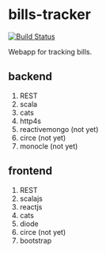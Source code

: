 # bills-tracker
[![Build Status](https://travis-ci.org/oen9/bills-tracker.svg?branch=master)](https://travis-ci.org/oen9/bills-tracker)

Webapp for tracking bills.

## backend
1. REST
1. scala
1. cats
1. http4s
1. reactivemongo (not yet)
1. circe (not yet)
1. monocle (not yet)

## frontend
1. REST
1. scalajs
1. reactjs
1. cats
1. diode
1. circe (not yet)
1. bootstrap
